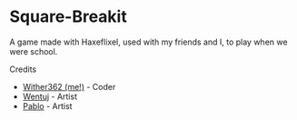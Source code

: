 # Square-Breakit

A game made with Haxeflixel, used with my friends and I, to play when we were school.

Credits
- [Wither362 (me!)](https://github.com/Wither362) - Coder
- [Wentuj]() - Artist
- [Pablo]() - Artist
